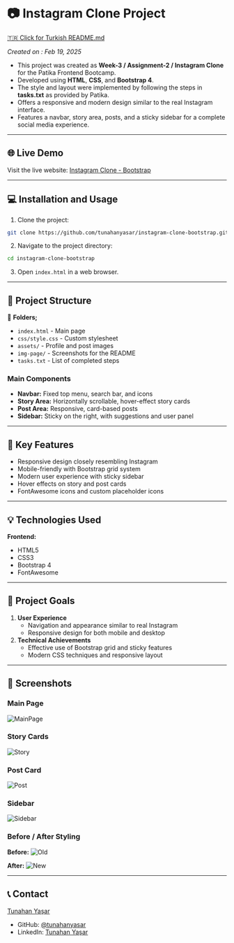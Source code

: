 # :camera: Instagram Clone Project

[🇹🇷 Click for Turkish README.md](./README.tr.md)

*Created on : Feb 19, 2025*

* This project was created as **Week-3 / Assignment-2 / Instagram Clone** for the Patika Frontend Bootcamp.
* Developed using **HTML**, **CSS**, and **Bootstrap 4**.
* The style and layout were implemented by following the steps in **tasks.txt** as provided by Patika.
* Offers a responsive and modern design similar to the real Instagram interface.
* Features a navbar, story area, posts, and a sticky sidebar for a complete social media experience.

---

## 🌐 Live Demo

Visit the live website: [Instagram Clone - Bootstrap](https://instagram-clone-bootstrap-three.vercel.app/)

---

## :computer: Installation and Usage

1. Clone the project:
```bash
git clone https://github.com/tunahanyasar/instagram-clone-bootstrap.git
```
2. Navigate to the project directory:
```bash
cd instagram-clone-bootstrap
```
3. Open `index.html` in a web browser.

---

## 📜 Project Structure

:open_file_folder: **Folders;**
* `index.html` - Main page
* `css/style.css` - Custom stylesheet
* `assets/` - Profile and post images
* `img-page/` - Screenshots for the README
* `tasks.txt` - List of completed steps

### Main Components
- **Navbar:** Fixed top menu, search bar, and icons
- **Story Area:** Horizontally scrollable, hover-effect story cards
- **Post Area:** Responsive, card-based posts
- **Sidebar:** Sticky on the right, with suggestions and user panel

---

## :star2: Key Features

- Responsive design closely resembling Instagram
- Mobile-friendly with Bootstrap grid system
- Modern user experience with sticky sidebar
- Hover effects on story and post cards
- FontAwesome icons and custom placeholder icons

---

## 💡 Technologies Used

**Frontend:**
* HTML5
* CSS3
* Bootstrap 4
* FontAwesome

---

## 🎯 Project Goals

1. **User Experience**
   - Navigation and appearance similar to real Instagram
   - Responsive design for both mobile and desktop
2. **Technical Achievements**
   - Effective use of Bootstrap grid and sticky features
   - Modern CSS techniques and responsive layout

---

## 📸 Screenshots

### Main Page
![MainPage](./img-page/main-page-vs.png)

### Story Cards
![Story](./img-page/story-vs.png)

### Post Card
![Post](./img-page/post-vs.png)

### Sidebar
![Sidebar](./img-page/sidebar-vs.png)

### Before / After Styling
**Before:**
![Old](./img-page/old-version.png)

**After:**
![New](./img-page/new-version.png)

---

## 📞 Contact

[Tunahan Yaşar](https://github.com/tunahanyasar)

* GitHub: [@tunahanyasar](https://github.com/tunahanyasar)
* LinkedIn: [Tunahan Yaşar](https://www.linkedin.com/in/tunahan-yasar/) 